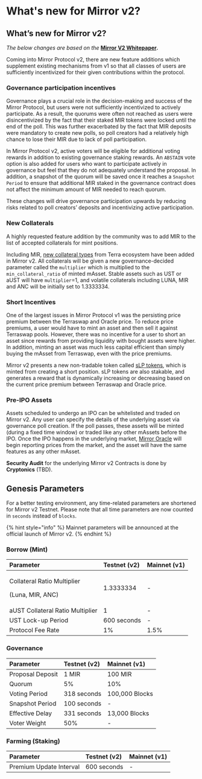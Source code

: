 # What's new for Mirror v2?

## What’s new for Mirror v2? 

_The below changes are based on the_ [**Mirror V2 Whitepaper**](https://mirror.finance/Mirror_Protocol_v2.pdf)**.**

Coming into Mirror Protocol v2, there are new feature additions which supplement existing mechanisms from v1 so that all classes of users are sufficiently incentivized for their given contributions within the protocol.

### **Governance participation incentives**

Governance plays a crucial role in the decision-making and success of the Mirror Protocol, but users were not sufficiently incentivized to actively participate. As a result, the quorums were often not reached as users were disincentivized by the fact that their staked MIR tokens were locked until the end of the poll. This was further exacerbated by the fact that MIR deposits were mandatory to create new polls, so poll creators had a relatively high chance to lose their MIR due to lack of poll participation.  
  
In Mirror Protocol v2, active voters will be eligible for additional voting rewards in addition to existing governance staking rewards. An `ABSTAIN` vote option is also added for users who want to participate actively in governance but feel that they do not adequately understand the proposal. In addition, a snapshot of the quorum will be saved once it reaches a `Snapshot Period` to ensure that additional MIR staked in the governance contract does not affect the minimum amount of MIR needed to reach quorum.  
  
These changes will drive governance participation upwards by reducing risks related to poll creators’ deposits and incentivizing active participation. 

### **New Collaterals**

A highly requested feature addition by the community was to add MIR to the list of accepted collaterals for mint positions. 

Including MIR, [new collateral types](protocol/mirrored-assets-massets.md#collateral) from Terra ecosystem have been added in Mirror v2. All collaterals will be given a new governance-decided parameter called the `multiplier` which is multiplied to the `min_collateral_ratio` of minted mAsset. Stable assets such as UST or aUST will have `multiplier`=1, and volatile collaterals including LUNA, MIR and ANC will be initially set to 1.3333334.

### **Short Incentives**

One of the largest issues in Mirror Protocol v1 was the persisting price premium between the Terraswap and Oracle price. To reduce price premiums, a user would have to mint an asset and then sell it against Terraswap pools. However, there was no incentive for a user to short an asset since rewards from providing liquidity with bought assets were higher. In addition, minting an asset was much less capital efficient than simply buying the mAsset from Terraswap, even with the price premiums.

Mirror v2 presents a new non-tradable token called [sLP tokens](protocol/staking-tokens-lp-and-slp.md#slp-tokens-short-tokens), which is minted from creating a short position. sLP tokens are also stakable, and generates a reward that is dynamically increasing or decreasing based on the current price premium between Terraswap and Oracle price. 

### **Pre-IPO Assets**

Assets scheduled to undergo an IPO can be whitelisted and traded on Mirror v2. Any user can specify the details of the underlying asset via governance poll creation. If the poll passes, these assets will be minted \(during a fixed time window\) or traded like any other mAssets before the IPO. Once the IPO happens in the underlying market, [Mirror Oracle](contracts/oracle.md) will begin reporting prices from the market, and the asset will have the same features as any other mAsset. 

**Security Audit** for the underlying Mirror v2 Contracts is done by **Cryptonics** \(TBD\).

## Genesis Parameters

For a better testing environment, any time-related parameters are shortened for Mirror v2 Testnet. Please note that all time parameters are now counted in `seconds` instead of `blocks`.

{% hint style="info" %}
Mainnet parameters will be announced at the official launch of Mirror v2. 
{% endhint %}

### Borrow \(Mint\)

<table>
  <thead>
    <tr>
      <th style="text-align:left">Parameter</th>
      <th style="text-align:left">Testnet (v2)</th>
      <th style="text-align:left">Mainnet (v1)</th>
    </tr>
  </thead>
  <tbody>
    <tr>
      <td style="text-align:left">
        <p>Collateral Ratio Multiplier</p>
        <p>(Luna, MIR, ANC)</p>
      </td>
      <td style="text-align:left">1.3333334</td>
      <td style="text-align:left">-</td>
    </tr>
    <tr>
      <td style="text-align:left">aUST Collateral Ratio Multiplier</td>
      <td style="text-align:left">1</td>
      <td style="text-align:left">-</td>
    </tr>
    <tr>
      <td style="text-align:left">UST Lock-up Period</td>
      <td style="text-align:left">600 seconds</td>
      <td style="text-align:left">-</td>
    </tr>
    <tr>
      <td style="text-align:left">Protocol Fee Rate</td>
      <td style="text-align:left">1%</td>
      <td style="text-align:left">1.5%</td>
    </tr>
  </tbody>
</table>

### Governance 

| Parameter | Testnet \(v2\) | Mainnet \(v1\) |
| :--- | :--- | :--- |
| Proposal Deposit | 1 MIR | 100 MIR |
| Quorum | 5% | 10% |
| Voting Period | 318 seconds | 100,000 Blocks |
| Snapshot Period | 100 seconds | - |
| Effective Delay | 331 seconds | 13,000 Blocks |
| Voter Weight | 50% | - |

### Farming \(Staking\)

| Parameter | Testnet \(v2\) | Mainnet \(v1\) |
| :--- | :--- | :--- |
| Premium Update Interval | 600 seconds | - |


